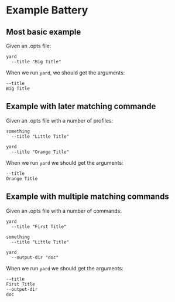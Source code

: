 # Example Battery

## Most basic example

Given an .opts file:

    yard
      --title "Big Title"

When we run `yard`, we should get the arguments:

    --title
    Big Title

## Example with later matching commande

Given an .opts file with a number of profiles:

    something
      --title "Little Title"

    yard
      --title "Orange Title"

When we run `yard` we should get the arguments:

    --title
    Orange Title

## Example with multiple matching commands

Given an .opts file with a number of commands:

    yard
      --title "First Title"

    something
      --title "Little Title"

    yard
      --output-dir "doc"

When we run `yard` we should get the arguments:

    --title
    First Title
    --output-dir
    doc

